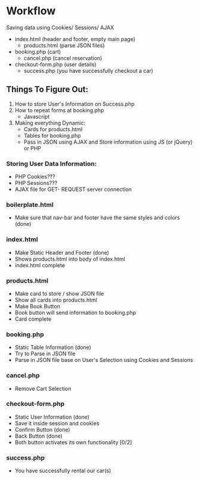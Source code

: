 # Workflow

Saving data using Cookies/ Sessions/ AJAX
- index.html (header and footer, empty main page)
    - products.html (parse JSON files)
- booking.php (cart)
    - cancel.php (cancel reservation)
- checkout-form.php (user details)
    - success.php (you have successfully checkout a car)

## Things To Figure Out:
1. How to store User's Information on Success.php
2. How to repeat forms at booking.php
    - Javascript
3. Making everything Dynamic: 
    - Cards for products.html
    - Tables for booking.php
    - Pass in JSON using AJAX and Store information using JS (or jQuery) or PHP

### Storing User Data Information:
- PHP Cookies???
- PHP Sessions???
- AJAX file for GET- REQUEST server connection 

### boilerplate.html
- Make sure that nav-bar and footer have the same styles and colors (done)

### index.html
- Make Static Header and Footer (done)
- Shows products.html into body of index.html
- index.html complete

### products.html
- Make card to store / show JSON file
- Show all cards into products.html
- Make Book Button
- Book button will send information to booking.php
- Card complete

### booking.php
- Static Table Information (done)
- Try to Parse in JSON file
- Parse in JSON file base on User's Selection using Cookies and Sessions

### cancel.php
- Remove Cart Selection

### checkout-form.php
- Static User Information (done)
- Save it inside session and cookies
- Confirm Button (done)
- Back Button (done)
- Both button activates its own functionality [0/2]

### success.php
- You have successfully rental our car(s)
